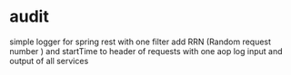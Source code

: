 # audit
simple logger for spring rest
with one filter add RRN (Random request number ) and startTime to header of requests
with one aop log input and output of all services

